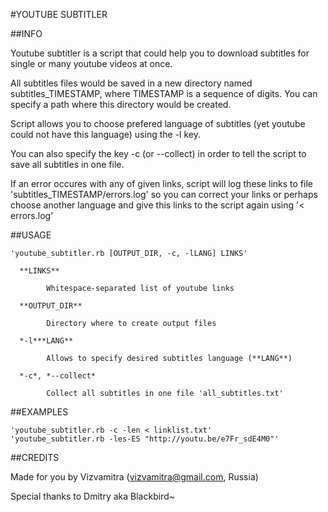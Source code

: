 #YOUTUBE SUBTITLER

##INFO

Youtube subtitler is a script that could help you to download subtitles for single or many youtube videos at once.

All subtitles files would be saved in a new directory named subtitles_TIMESTAMP, where TIMESTAMP is a sequence of digits. You can specify a path where this directory would be created.

Script allows you to choose prefered language of subtitles (yet youtube could not have this language) using the -l key.

You can also specify the key -c (or --collect) in order to tell the script to save all subtitles in one file.

If an error occures with any of given links, script will log these links to file 'subtitles_TIMESTAMP/errors.log' so you can correct your links or perhaps choose another language and give this links to the script again using '< errors.log'

##USAGE

	'youtube_subtitler.rb [OUTPUT_DIR, -c, -lLANG] LINKS'

	  **LINKS**

	  		Whitespace-separated list of youtube links

	  **OUTPUT_DIR**

	  		Directory where to create output files

	  *-l***LANG**

	  		Allows to specify desired subtitles language (**LANG**)

	  *-c*, *--collect*

	  		Collect all subtitles in one file 'all_subtitles.txt'

##EXAMPLES

	'youtube_subtitler.rb -c -len < linklist.txt'
	'youtube_subtitler.rb -les-ES "http://youtu.be/e7Fr_sdE4M0"'

##CREDITS

Made for you by Vizvamitra (vizvamitra@gmail.com, Russia)

Special thanks to Dmitry aka Blackbird~